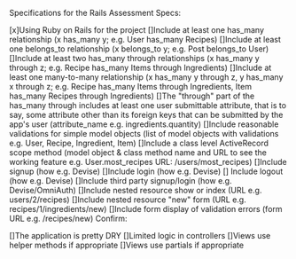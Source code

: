 Specifications for the Rails Assessment
Specs:

 [x]Using Ruby on Rails for the project
 []Include at least one has_many relationship (x has_many y; e.g. User has_many Recipes)
 []Include at least one belongs_to relationship (x belongs_to y; e.g. Post belongs_to User)
 []Include at least two has_many through relationships (x has_many y through z; e.g. Recipe has_many Items through Ingredients)
 []Include at least one many-to-many relationship (x has_many y through z, y has_many x through z; e.g. Recipe has_many Items through Ingredients, Item has_many Recipes through Ingredients)
 []The "through" part of the has_many through includes at least one user submittable attribute, that is to say, some attribute other than its foreign keys that can be submitted by the app's user (attribute_name e.g. ingredients.quantity)
 []Include reasonable validations for simple model objects (list of model objects with validations e.g. User, Recipe, Ingredient, Item)
 []Include a class level ActiveRecord scope method (model object & class method name and URL to see the working feature e.g. User.most_recipes URL: /users/most_recipes)
 []Include signup (how e.g. Devise)
 []Include login (how e.g. Devise)
 [] Include logout (how e.g. Devise)
 []Include third party signup/login (how e.g. Devise/OmniAuth)
 []Include nested resource show or index (URL e.g. users/2/recipes)
 []Include nested resource "new" form (URL e.g. recipes/1/ingredients/new)
 []Include form display of validation errors (form URL e.g. /recipes/new)
Confirm:

 []The application is pretty DRY
 []Limited logic in controllers
 []Views use helper methods if appropriate
 []Views use partials if appropriate
